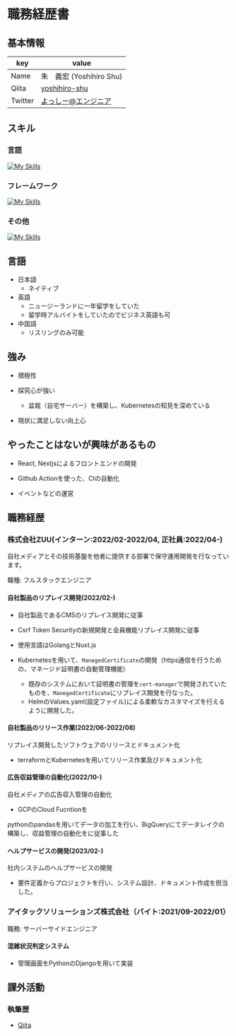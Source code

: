 # 職務経歴書

## 基本情報

|key|value|
|---|-----|
|Name|朱　義宏 (Yoshihiro Shu)|
|Qiita|[yoshihiro-shu](https://qiita.com/yoshihiro-shu)|
|Twitter|[よっしー@エンジニア](https://twitter.com/iamyoshitter)|

## スキル
### 言語

[![My Skills](https://skillicons.dev/icons?i=go,py,js,ts)](https://skillicons.dev)

### フレームワーク

[![My Skills](https://skillicons.dev/icons?i=vue,nuxtjs,flask,django)](https://skillicons.dev)

### その他

[![My Skills](https://skillicons.dev/icons?i=postgres,linux,docker,kubernetes,gcp)](https://skillicons.dev)

## 言語

- 日本語
  - ネイティブ
- 英語
  - ニュージーランドに一年留学をしていた
  - 留学時アルバイトをしていたのでビジネス英語も可
- 中国語
  - リスリングのみ可能

## 強み

- 積極性

- 探究心が強い
  - 盆栽（自宅サーバー）を構築し、Kubernetesの知見を深めている

- 現状に満足しない向上心

## やったことはないが興味があるもの

- React, Nextjsによるフロントエンドの開発

- Github Actionを使った、CIの自動化

- イベントなどの運営

## 職務経歴

### 株式会社ZUU(インターン:2022/02-2022/04, 正社員:2022/04-)

自社メディアとその技術基盤を他者に提供する部署で保守運用開発を行なっています。

職種: フルスタックエンジニア

#### 自社製品のリプレイス開発(2022/02-)

- 自社製品であるCMSのリプレイス開発に従事
- Csrf Token Securityの新規開発と会員機能リプレイス開発に従事
- 使用言語はGolangとNuxt.js

- Kubernetesを用いて、`ManegedCertificate`の開発（https通信を行うための、マネージド証明書の自動管理機能）
  - 既存のシステムにおいて証明書の管理を`cert-manager`で開発されていたものを、`ManegedCertificate`にリプレイス開発を行なった。
  - HelmのValues.yaml(設定ファイル)による柔軟なカスタマイズを行えるように開発した。

#### 自社製品のリリース作業(2022/06-2022/08)

リプレイス開発したソフトウェアのリリースとドキュメント化

- terraformとKubernetesを用いてリリース作業及びドキュメント化 

#### 広告収益管理の自動化(2022/10-)

自社メディアの広告収入管理の自動化

- GCPのCloud Fucntionを

pythonのpandasを用いてデータの加工を行い、BigQueryにてデータレイクの構築し、収益管理の自動化をに従事した

#### ヘルプサービスの開発(2023/02-)

社内システムのヘルプサービスの開発

- 要件定義からプロジェクトを行い、システム設計、ドキュメント作成を担当した。

### アイタックソリューションズ株式会社（バイト:2021/09-2022/01）

職務: サーバーサイドエンジニア

#### 混雑状況判定システム

- 管理画面をPythonのDjangoを用いて実装

## 課外活動

<!-- ### 社外プロジェクト
* [運営に携わっているコミュニティ](そのコミュニティのconnpassやカンファレンスページのリンクとか)
* [副業で携わっているサービス](そのサービスのランディングページのリンクとか) -->

<!-- ### 過去の登壇資料
* [Speaker Deck](Speaker Deckの自分の資料のページとか)
 -->
<!-- ### 受賞歴
* [イベント名と受賞した賞](イベントのランディングページのリンクや、結果がわかる記事など) -->

### 執筆歴
* [Qiita](https://qiita.com/yoshihiro-shu)
